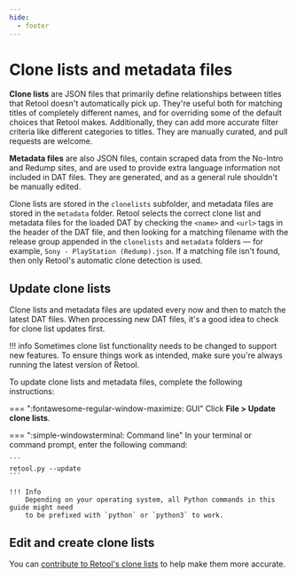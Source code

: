 ```yaml
---
hide:
  - footer
---
```


# Clone lists and metadata files

**Clone lists** are JSON files that primarily define relationships between titles that
Retool doesn't automatically pick up. They're useful both for matching titles of
completely different names, and for overriding some of the default choices that Retool
makes. Additionally, they can add more accurate filter criteria like different categories
to titles. They are manually curated, and pull requests are welcome.

**Metadata files** are also JSON files, contain scraped data from the No-Intro and Redump
sites, and are used to provide extra language information not included in DAT files. They
are generated, and as a general rule shouldn't be manually edited.

Clone lists are stored in the `clonelists` subfolder, and metadata files are stored in the
`metadata` folder. Retool selects the correct clone list and metadata files for the loaded
DAT by checking the `<name>` and `<url>` tags in the header of the DAT file,
and then looking for a matching filename with the release group appended in the
`clonelists` and `metadata` folders &mdash; for example,
`Sony - PlayStation (Redump).json`. If a matching file isn't found, then only Retool's
automatic clone detection is used.

## Update clone lists

Clone lists and metadata files are updated every now and then to match the latest DAT
files. When processing new DAT files, it's a good idea to check for clone list updates
first.

!!! info
    Sometimes clone list functionality needs to be changed to support new features. To
    ensure things work as intended, make sure you're always running the latest version of
    Retool.

To update clone lists and metadata files, complete the following instructions:

=== ":fontawesome-regular-window-maximize: GUI"
    Click **File > Update clone lists**.

=== ":simple-windowsterminal: Command line"
    In your terminal or command prompt, enter the following command:

    ```
    retool.py --update
    ```

    !!! Info
        Depending on your operating system, all Python commands in this guide might need
        to be prefixed with `python` or `python3` to work.

## Edit and create clone lists

You can [contribute to Retool's clone lists](../contribute-clone-lists) to help make them
more accurate.